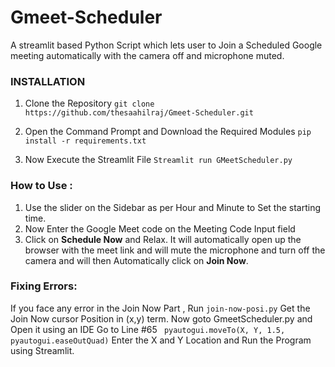 # Gmeet-Scheduler
A streamlit based Python Script which lets user to Join a Scheduled Google meeting automatically with the camera off and microphone muted.

### INSTALLATION
1. Clone the Repository
` git clone https://github.com/thesaahilraj/Gmeet-Scheduler.git `

2. Open the Command Prompt and Download the Required Modules 
` pip install -r requirements.txt `

3. Now Execute the Streamlit File
` Streamlit run GMeetScheduler.py `

### How to Use :
1. Use the slider on the Sidebar as per Hour and Minute to Set the starting time.
2. Now Enter the Google Meet code on the Meeting Code Input field
3. Click on __Schedule Now__ and Relax.
It will automatically open up the browser with the meet link and will mute the microphone and turn off the camera and will then Automatically click on __Join Now__.

### Fixing Errors: 
If you face any error in the Join Now Part , 
Run ` join-now-posi.py ` 
Get the Join Now cursor Position in (x,y) term.
Now goto GmeetScheduler.py and Open it using an IDE 
Go to Line #65
`  pyautogui.moveTo(X, Y, 1.5, pyautogui.easeOutQuad) `
Enter the X and Y Location and Run the Program using Streamlit. 
